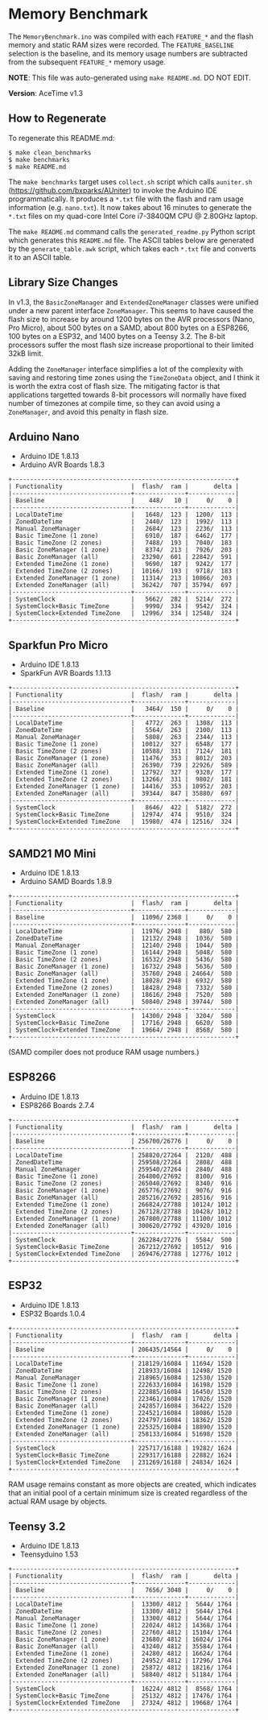 # Memory Benchmark

The `MemoryBenchmark.ino` was compiled with each `FEATURE_*` and the flash
memory and static RAM sizes were recorded. The `FEATURE_BASELINE` selection is
the baseline, and its memory usage  numbers are subtracted from the subsequent
`FEATURE_*` memory usage.

**NOTE**: This file was auto-generated using `make README.md`. DO NOT EDIT.

**Version**: AceTime v1.3

## How to Regenerate

To regenerate this README.md:

```
$ make clean_benchmarks
$ make benchmarks
$ make README.md
```

The `make benchmarks` target uses `collect.sh` script which calls `auniter.sh`
(https://github.com/bxparks/AUniter) to invoke the Arduino IDE programmatically.
It produces a `*.txt` file with the flash and ram usage information (e.g.
`nano.txt`). It now takes about 16 minutes to generate the `*.txt` files on my
quad-core Intel Core i7-3840QM CPU @ 2.80GHz laptop.

The `make README.md` command calls the `generated_readme.py` Python script which
generates this `README.md` file. The ASCII tables below are generated by the
`generate_table.awk` script, which takes each `*.txt` file and converts it to an
ASCII table.

## Library Size Changes

In v1.3, the `BasicZoneManager` and `ExtendedZoneManager` classes were unified
under a new parent interface `ZoneManager`. This seems to have caused the flash
size to increase by around 1200 bytes on the AVR processors (Nano, Pro Micro),
about 500 bytes on a SAMD, about 800 bytes on a ESP8266, 100 bytes on a ESP32,
and 1400 bytes on a Teensy 3.2. The 8-bit processors suffer the most
flash size increase proportional to their limited 32kB limit.

Adding the `ZoneManager` interface simplifies a lot of the complexity with
saving and restoring time zones using the `TimeZoneData` object, and I think it
is worth the extra cost of flash size. The mitigating factor is that
applications targetted towards 8-bit processors will normally have fixed number
of timezones at compile time, so they can avoid using a `ZoneManager`, and avoid
this penalty in flash size.

## Arduino Nano

* Arduino IDE 1.8.13
* Arduino AVR Boards 1.8.3

```
+--------------------------------------------------------------+
| Functionality                   |  flash/  ram |       delta |
|---------------------------------+--------------+-------------|
| Baseline                        |    448/   10 |     0/    0 |
|---------------------------------+--------------+-------------|
| LocalDateTime                   |   1648/  123 |  1200/  113 |
| ZonedDateTime                   |   2440/  123 |  1992/  113 |
| Manual ZoneManager              |   2684/  123 |  2236/  113 |
| Basic TimeZone (1 zone)         |   6910/  187 |  6462/  177 |
| Basic TimeZone (2 zones)        |   7488/  193 |  7040/  183 |
| Basic ZoneManager (1 zone)      |   8374/  213 |  7926/  203 |
| Basic ZoneManager (all)         |  23290/  601 | 22842/  591 |
| Extended TimeZone (1 zone)      |   9690/  187 |  9242/  177 |
| Extended TimeZone (2 zones)     |  10166/  193 |  9718/  183 |
| Extended ZoneManager (1 zone)   |  11314/  213 | 10866/  203 |
| Extended ZoneManager (all)      |  36242/  707 | 35794/  697 |
|---------------------------------+--------------+-------------|
| SystemClock                     |   5662/  282 |  5214/  272 |
| SystemClock+Basic TimeZone      |   9990/  334 |  9542/  324 |
| SystemClock+Extended TimeZone   |  12996/  334 | 12548/  324 |
+--------------------------------------------------------------+

```

## Sparkfun Pro Micro

* Arduino IDE 1.8.13
* SparkFun AVR Boards 1.1.13

```
+--------------------------------------------------------------+
| Functionality                   |  flash/  ram |       delta |
|---------------------------------+--------------+-------------|
| Baseline                        |   3464/  150 |     0/    0 |
|---------------------------------+--------------+-------------|
| LocalDateTime                   |   4772/  263 |  1308/  113 |
| ZonedDateTime                   |   5564/  263 |  2100/  113 |
| Manual ZoneManager              |   5808/  263 |  2344/  113 |
| Basic TimeZone (1 zone)         |  10012/  327 |  6548/  177 |
| Basic TimeZone (2 zones)        |  10588/  331 |  7124/  181 |
| Basic ZoneManager (1 zone)      |  11476/  353 |  8012/  203 |
| Basic ZoneManager (all)         |  26390/  739 | 22926/  589 |
| Extended TimeZone (1 zone)      |  12792/  327 |  9328/  177 |
| Extended TimeZone (2 zones)     |  13266/  331 |  9802/  181 |
| Extended ZoneManager (1 zone)   |  14416/  353 | 10952/  203 |
| Extended ZoneManager (all)      |  39344/  847 | 35880/  697 |
|---------------------------------+--------------+-------------|
| SystemClock                     |   8646/  422 |  5182/  272 |
| SystemClock+Basic TimeZone      |  12974/  474 |  9510/  324 |
| SystemClock+Extended TimeZone   |  15980/  474 | 12516/  324 |
+--------------------------------------------------------------+

```

## SAMD21 M0 Mini

* Arduino IDE 1.8.13
* Arduino SAMD Boards 1.8.9

```
+--------------------------------------------------------------+
| Functionality                   |  flash/  ram |       delta |
|---------------------------------+--------------+-------------|
| Baseline                        |  11096/ 2368 |     0/    0 |
|---------------------------------+--------------+-------------|
| LocalDateTime                   |  11976/ 2948 |   880/  580 |
| ZonedDateTime                   |  12132/ 2948 |  1036/  580 |
| Manual ZoneManager              |  12140/ 2948 |  1044/  580 |
| Basic TimeZone (1 zone)         |  16144/ 2948 |  5048/  580 |
| Basic TimeZone (2 zones)        |  16532/ 2948 |  5436/  580 |
| Basic ZoneManager (1 zone)      |  16732/ 2948 |  5636/  580 |
| Basic ZoneManager (all)         |  35760/ 2948 | 24664/  580 |
| Extended TimeZone (1 zone)      |  18028/ 2948 |  6932/  580 |
| Extended TimeZone (2 zones)     |  18428/ 2948 |  7332/  580 |
| Extended ZoneManager (1 zone)   |  18616/ 2948 |  7520/  580 |
| Extended ZoneManager (all)      |  50840/ 2948 | 39744/  580 |
|---------------------------------+--------------+-------------|
| SystemClock                     |  14300/ 2948 |  3204/  580 |
| SystemClock+Basic TimeZone      |  17716/ 2948 |  6620/  580 |
| SystemClock+Extended TimeZone   |  19664/ 2948 |  8568/  580 |
+--------------------------------------------------------------+

```

(SAMD compiler does not produce RAM usage numbers.)

## ESP8266

* Arduino IDE 1.8.13
* ESP8266 Boards 2.7.4

```
+--------------------------------------------------------------+
| Functionality                   |  flash/  ram |       delta |
|---------------------------------+--------------+-------------|
| Baseline                        | 256700/26776 |     0/    0 |
|---------------------------------+--------------+-------------|
| LocalDateTime                   | 258820/27264 |  2120/  488 |
| ZonedDateTime                   | 259508/27264 |  2808/  488 |
| Manual ZoneManager              | 259540/27264 |  2840/  488 |
| Basic TimeZone (1 zone)         | 264800/27692 |  8100/  916 |
| Basic TimeZone (2 zones)        | 265040/27692 |  8340/  916 |
| Basic ZoneManager (1 zone)      | 265776/27692 |  9076/  916 |
| Basic ZoneManager (all)         | 285216/27692 | 28516/  916 |
| Extended TimeZone (1 zone)      | 266824/27788 | 10124/ 1012 |
| Extended TimeZone (2 zones)     | 267128/27788 | 10428/ 1012 |
| Extended ZoneManager (1 zone)   | 267800/27788 | 11100/ 1012 |
| Extended ZoneManager (all)      | 300620/27792 | 43920/ 1016 |
|---------------------------------+--------------+-------------|
| SystemClock                     | 262284/27276 |  5584/  500 |
| SystemClock+Basic TimeZone      | 267212/27692 | 10512/  916 |
| SystemClock+Extended TimeZone   | 269476/27788 | 12776/ 1012 |
+--------------------------------------------------------------+

```

## ESP32

* Arduino IDE 1.8.13
* ESP32 Boards 1.0.4

```
+--------------------------------------------------------------+
| Functionality                   |  flash/  ram |       delta |
|---------------------------------+--------------+-------------|
| Baseline                        | 206435/14564 |     0/    0 |
|---------------------------------+--------------+-------------|
| LocalDateTime                   | 218129/16084 | 11694/ 1520 |
| ZonedDateTime                   | 218933/16084 | 12498/ 1520 |
| Manual ZoneManager              | 218965/16084 | 12530/ 1520 |
| Basic TimeZone (1 zone)         | 222633/16084 | 16198/ 1520 |
| Basic TimeZone (2 zones)        | 222885/16084 | 16450/ 1520 |
| Basic ZoneManager (1 zone)      | 223461/16084 | 17026/ 1520 |
| Basic ZoneManager (all)         | 242857/16084 | 36422/ 1520 |
| Extended TimeZone (1 zone)      | 224521/16084 | 18086/ 1520 |
| Extended TimeZone (2 zones)     | 224797/16084 | 18362/ 1520 |
| Extended ZoneManager (1 zone)   | 225325/16084 | 18890/ 1520 |
| Extended ZoneManager (all)      | 258133/16084 | 51698/ 1520 |
|---------------------------------+--------------+-------------|
| SystemClock                     | 225717/16188 | 19282/ 1624 |
| SystemClock+Basic TimeZone      | 229317/16188 | 22882/ 1624 |
| SystemClock+Extended TimeZone   | 231269/16188 | 24834/ 1624 |
+--------------------------------------------------------------+

```

RAM usage remains constant as more objects are created, which indicates that an
initial pool of a certain minimum size is created regardless of the actual RAM
usage by objects.

## Teensy 3.2

* Arduino IDE 1.8.13
* Teensyduino 1.53

```
+--------------------------------------------------------------+
| Functionality                   |  flash/  ram |       delta |
|---------------------------------+--------------+-------------|
| Baseline                        |   7656/ 3048 |     0/    0 |
|---------------------------------+--------------+-------------|
| LocalDateTime                   |  13300/ 4812 |  5644/ 1764 |
| ZonedDateTime                   |  13300/ 4812 |  5644/ 1764 |
| Manual ZoneManager              |  13300/ 4812 |  5644/ 1764 |
| Basic TimeZone (1 zone)         |  22024/ 4812 | 14368/ 1764 |
| Basic TimeZone (2 zones)        |  22760/ 4812 | 15104/ 1764 |
| Basic ZoneManager (1 zone)      |  23680/ 4812 | 16024/ 1764 |
| Basic ZoneManager (all)         |  43240/ 4812 | 35584/ 1764 |
| Extended TimeZone (1 zone)      |  24280/ 4812 | 16624/ 1764 |
| Extended TimeZone (2 zones)     |  24952/ 4812 | 17296/ 1764 |
| Extended ZoneManager (1 zone)   |  25872/ 4812 | 18216/ 1764 |
| Extended ZoneManager (all)      |  58840/ 4812 | 51184/ 1764 |
|---------------------------------+--------------+-------------|
| SystemClock                     |  16224/ 4812 |  8568/ 1764 |
| SystemClock+Basic TimeZone      |  25132/ 4812 | 17476/ 1764 |
| SystemClock+Extended TimeZone   |  27324/ 4812 | 19668/ 1764 |
+--------------------------------------------------------------+

```

